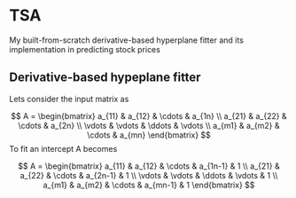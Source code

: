 # TSA
My built-from-scratch derivative-based hyperplane fitter and its implementation in predicting stock prices

## Derivative-based hypeplane fitter
Lets consider the input matrix as

$$
A = \begin{bmatrix}
    a_{11} & a_{12} & \cdots & a_{1n} \\
    a_{21} & a_{22} & \cdots & a_{2n} \\
    \vdots & \vdots & \ddots & \vdots \\
    a_{m1} & a_{m2} & \cdots & a_{mn}
\end{bmatrix}
$$
To fit an intercept A becomes

$$
A = \begin{bmatrix}
    a_{11} & a_{12} & \cdots & a_{1n-1} & 1 \\
    a_{21} & a_{22} & \cdots & a_{2n-1} & 1 \\
    \vdots & \vdots & \ddots & \vdots & 1 \\
    a_{m1} & a_{m2} & \cdots & a_{mn-1} & 1
\end{bmatrix}
$$

